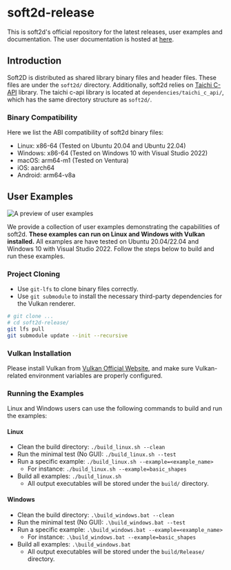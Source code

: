 # soft2d-release
This is soft2d's official repository for the latest releases, user examples and documentation. The user documentation is hosted at [here](https://docs.soft2d.tech/).

## Introduction
Soft2D is distributed as shared library binary files and header files. These files are under the `soft2d/` directory. Additionally, soft2d relies on [Taichi C-API](https://docs.taichi-lang.org/docs/taichi_core) library. The taichi c-api library is located at `dependencies/taichi_c_api/`, which has the same directory structure as `soft2d/`.

### Binary Compatibility
Here we list the ABI compatibility of soft2d binary files:
* Linux: x86-64 (Tested on Ubuntu 20.04 and Ubuntu 22.04)
* Windows: x86-64 (Tested on Windows 10 with Visual Studio 2022)
* macOS: arm64-m1 (Tested on Ventura)
* iOS: aarch64
* Android: arm64-v8a

## User Examples
 ![A preview of user examples](./images/examples.png)

We provide a collection of user examples demonstrating the capabilities of soft2d. **These examples can run on Linux and Windows with Vulkan installed.** All examples are have tested on Ubuntu 20.04/22.04 and Windows 10 with Visual Studio 2022. Follow the steps below to build and run these examples.

### Project Cloning
* Use `git-lfs` to clone binary files correctly.
* Use `git submodule` to install the necessary third-party dependencies for the Vulkan renderer.

``` bash
# git clone ...
# cd soft2d-release/
git lfs pull
git submodule update --init --recursive
```
### Vulkan Installation
Please install Vulkan from [Vulkan Official Website](https://www.vulkan.org/), and make sure Vulkan-related environment variables are properly configured.

### Running the Examples

Linux and Windows users can use the following commands to build and run the examples:

#### Linux

* Clean the build directory: `./build_linux.sh --clean`
* Run the minimal test (No GUI): `./build_linux.sh --test`
* Run a specific example: `./build_linux.sh --example=<example_name>`
    * For instance: `./build_linux.sh --example=basic_shapes`
* Build all examples: `./build_linux.sh`
    * All output executables will be stored under the `build/` directory.

#### Windows
* Clean the build directory: `.\build_windows.bat --clean`
* Run the minimal test (No GUI): `.\build_windows.bat --test`
* Run a specific example: `.\build_windows.bat --example=<example_name>`
    * For instance: `.\build_windows.bat --example=basic_shapes`
* Build all examples: `.\build_windows.bat`
    * All output executables will be stored under the `build/Release/` directory.

